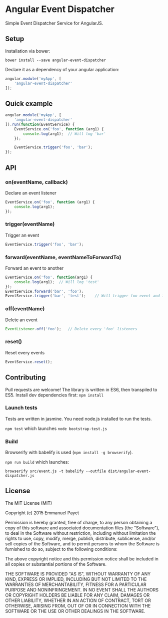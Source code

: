 # Angular Event Dispatcher

Simple Event Dispatcher Service for AngularJS.

## Setup

Installation via bower:

```
bower install --save angular-event-dispatcher
```

Declare it as a dependency of your angular application:

```javascript
angular.module('myApp', [
    'angular-event-dispatcher'
]);
```

## Quick example

```javascript
angular.module('myApp', [
    'angular-event-dispatcher'
]).run(function(EventService) {
    EventService.on('foo', function (arg1) {
        console.log(arg1);  // Will log 'bar'
    });

    EventService.trigger('foo', 'bar');
});
```

## API

### on(eventName, callback)

Declare an event listener

```javascript
EventService.on('foo', function (arg1) {
    console.log(arg1);
});
```

### trigger(eventName)

Trigger an event

```javascript
EventService.trigger('foo', 'bar');
```

### forward(eventName, eventNameToForwardTo)

Forward an event to another

```javascript
EventService.on('foo', function(arg1) {
    console.log(arg1);  // Will log 'test'
});
EventService.forward('bar', 'foo');
EventService.trigger('bar', 'test');    // Will trigger foo event and log 'test'
```

### off(eventName)

Delete an event

```javascript
EventListener.off('foo');   // Delete every 'foo' listeners
```

### reset()

Reset every events

```javascript
EventService.reset();
```

## Contributing

Pull requests are welcome! The library is written in ES6, then transpiled to ES5. Install dev dependencies first: `npm install`

### Launch tests

Tests are written in jasmine. You need node.js installed to run the tests.

`npm test` which launches `node bootstrap-test.js`

### Build

Browserify with babelify is used (`npm install -g browserify`).

`npm run build` which launches: 

`browserify src/event.js -t babelify --outfile dist/angular-event-dispatcher.js`

## License

The MIT License (MIT)

Copyright (c) 2015 Emmanuel Payet

Permission is hereby granted, free of charge, to any person obtaining a copy
of this software and associated documentation files (the "Software"), to deal
in the Software without restriction, including without limitation the rights
to use, copy, modify, merge, publish, distribute, sublicense, and/or sell
copies of the Software, and to permit persons to whom the Software is
furnished to do so, subject to the following conditions:

The above copyright notice and this permission notice shall be included in all
copies or substantial portions of the Software.

THE SOFTWARE IS PROVIDED "AS IS", WITHOUT WARRANTY OF ANY KIND, EXPRESS OR
IMPLIED, INCLUDING BUT NOT LIMITED TO THE WARRANTIES OF MERCHANTABILITY,
FITNESS FOR A PARTICULAR PURPOSE AND NONINFRINGEMENT. IN NO EVENT SHALL THE
AUTHORS OR COPYRIGHT HOLDERS BE LIABLE FOR ANY CLAIM, DAMAGES OR OTHER
LIABILITY, WHETHER IN AN ACTION OF CONTRACT, TORT OR OTHERWISE, ARISING FROM,
OUT OF OR IN CONNECTION WITH THE SOFTWARE OR THE USE OR OTHER DEALINGS IN THE
SOFTWARE.
